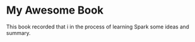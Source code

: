 # My Awesome Book

This book recorded that i in the process of learning Spark some ideas and summary.


